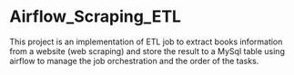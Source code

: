 # Airflow_Scraping_ETL

This project is an implementation of ETL job to extract books information from a website (web scraping) and store the result to a MySql table using airflow to manage the job orchestration and the order of the tasks.

